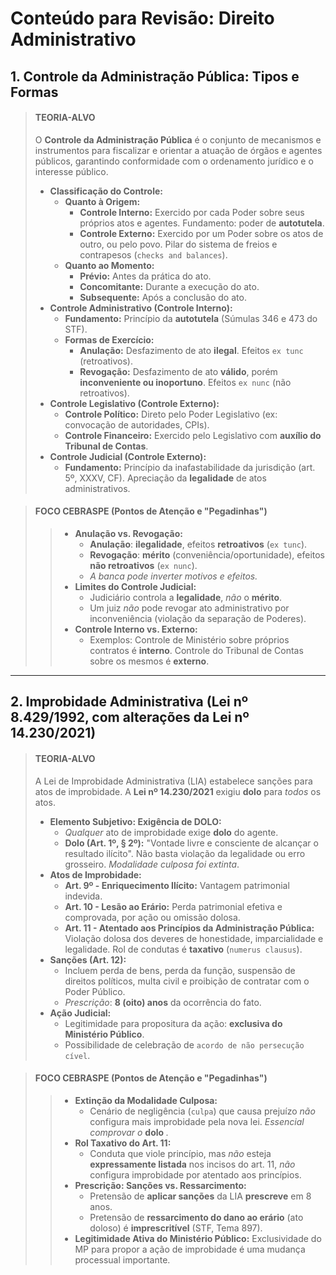 # **Conteúdo para Revisão: Direito Administrativo**

## **1. Controle da Administração Pública: Tipos e Formas**

> #### **TEORIA-ALVO**
> O **Controle da Administração Pública** é o conjunto de mecanismos e instrumentos para fiscalizar e orientar a atuação de órgãos e agentes públicos, garantindo conformidade com o ordenamento jurídico e o interesse público.
>
> * **Classificação do Controle:**
>     * **Quanto à Origem:**
>         * **Controle Interno:** Exercido por cada Poder sobre seus próprios atos e agentes. Fundamento: poder de **autotutela**.
>         * **Controle Externo:** Exercido por um Poder sobre os atos de outro, ou pelo povo. Pilar do sistema de freios e contrapesos (`checks and balances`).
>     * **Quanto ao Momento:**
>         * **Prévio:** Antes da prática do ato.
>         * **Concomitante:** Durante a execução do ato.
>         * **Subsequente:** Após a conclusão do ato.
> * **Controle Administrativo (Controle Interno):**
>     * **Fundamento:** Princípio da **autotutela** (Súmulas 346 e 473 do STF).
>     * **Formas de Exercício:**
>         * **Anulação:** Desfazimento de ato **ilegal**. Efeitos `ex tunc` (retroativos).
>         * **Revogação:** Desfazimento de ato **válido**, porém **inconveniente ou inoportuno**. Efeitos `ex nunc` (não retroativos).
> * **Controle Legislativo (Controle Externo):**
>     * **Controle Político:** Direto pelo Poder Legislativo (ex: convocação de autoridades, CPIs).
>     * **Controle Financeiro:** Exercido pelo Legislativo com **auxílio do Tribunal de Contas**.
> * **Controle Judicial (Controle Externo):**
>     * **Fundamento:** Princípio da inafastabilidade da jurisdição (art. 5º, XXXV, CF). Apreciação da **legalidade** de atos administrativos.

> #### **FOCO CEBRASPE (Pontos de Atenção e "Pegadinhas")**
> > * **Anulação vs. Revogação:**
> >     * **Anulação**: **ilegalidade**, efeitos **retroativos** (`ex tunc`).
> >     * **Revogação**: **mérito** (conveniência/oportunidade), efeitos **não retroativos** (`ex nunc`).
> >     * _A banca pode inverter motivos e efeitos._
> > * **Limites do Controle Judicial:**
> >     * Judiciário controla a **legalidade**, _não_ o **mérito**.
> >     * Um juiz _não_ pode revogar ato administrativo por inconveniência (violação da separação de Poderes).
> > * **Controle Interno vs. Externo:**
> >     * Exemplos: Controle de Ministério sobre próprios contratos é **interno**. Controle do Tribunal de Contas sobre os mesmos é **externo**.

---

## **2. Improbidade Administrativa (Lei nº 8.429/1992, com alterações da Lei nº 14.230/2021)**

> #### **TEORIA-ALVO**
> A Lei de Improbidade Administrativa (LIA) estabelece sanções para atos de improbidade. A **Lei nº 14.230/2021** exigiu **dolo** para _todos_ os atos.
>
> * **Elemento Subjetivo: Exigência de DOLO:**
>     * _Qualquer_ ato de improbidade exige **dolo** do agente.
>     * **Dolo (Art. 1º, § 2º):** "Vontade livre e consciente de alcançar o resultado ilícito". Não basta violação da legalidade ou erro grosseiro. _Modalidade culposa foi extinta_.
> * **Atos de Improbidade:**
>     * **Art. 9º - Enriquecimento Ilícito:** Vantagem patrimonial indevida.
>     * **Art. 10 - Lesão ao Erário:** Perda patrimonial efetiva e comprovada, por ação ou omissão dolosa.
>     * **Art. 11 - Atentado aos Princípios da Administração Pública:** Violação dolosa dos deveres de honestidade, imparcialidade e legalidade. Rol de condutas é **taxativo** (`numerus clausus`).
> * **Sanções (Art. 12):**
>     * Incluem perda de bens, perda da função, suspensão de direitos políticos, multa civil e proibição de contratar com o Poder Público.
>     * _Prescrição_: **8 (oito) anos** da ocorrência do fato.
> * **Ação Judicial:**
>     * Legitimidade para propositura da ação: **exclusiva do Ministério Público**.
>     * Possibilidade de celebração de `acordo de não persecução cível`.

> #### **FOCO CEBRASPE (Pontos de Atenção e "Pegadinhas")**
> > * **Extinção da Modalidade Culposa:**
> >     * Cenário de negligência (`culpa`) que causa prejuízo _não_ configura mais improbidade pela nova lei. _Essencial comprovar o_ **dolo** _._
> > * **Rol Taxativo do Art. 11:**
> >     * Conduta que viole princípio, mas _não_ esteja **expressamente listada** nos incisos do art. 11, _não_ configura improbidade por atentado aos princípios.
> > * **Prescrição: Sanções vs. Ressarcimento:**
> >     * Pretensão de **aplicar sanções** da LIA **prescreve** em 8 anos.
> >     * Pretensão de **ressarcimento do dano ao erário** (ato doloso) é **imprescritível** (STF, Tema 897).
> > * **Legitimidade Ativa do Ministério Público:** Exclusividade do MP para propor a ação de improbidade é uma mudança processual importante.
